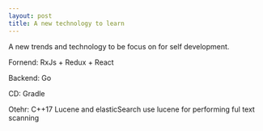 ```yaml
---
layout: post
title: A new technology to learn
---
```


A new trends and technology to be focus on for self development.


Fornend: 
  RxJs + Redux + React

Backend: 
  Go

CD: 
  Gradle

Otehr: 
  C++17 
  Lucene and elasticSearch
    use lucene for performing ful text scanning
